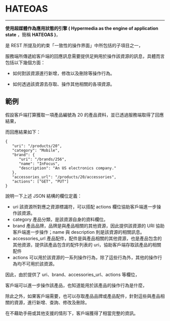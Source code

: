 # **HATEOAS**

---

**使用超媒體作為應用狀態的引擎 \( Hypermedia as the engine of application state** ，簡稱 **HATEOAS \)**，

是 REST 所提及的約束「一致性的操作界面」中所包括的子項目之一，

服務端所傳遞給客戶端的回應訊息需要提供足夠用於操作該資源的訊息，具體而言包括以下幾個方面：

* 如何對該資源進行新增，修改以及刪除等操作行為。

* 如何透過該資源去存取、操作其他相關的各項資源。


## 範例

假設客戶端打算獲取一項產品編號為 20 的產品資料，並已透過服務端取得了回應結果，

而回應結果如下：

```
{
   "uri": "/products/20",
   "category": "Mobile",
   "brand": {
      "uri": "/brands/256",
      "name": "InFocus",
      "description": "An US electronics company."
   },
   "accessories_url": "/products/20/accessories",
   "actions": ["GET", "PUT"]
}
```

說明一下上述 JSON 結構的欄位定義：

* uri
  該資源所對應之資源標識符，可以搭配 actions 欄位協助客戶端進一步操作該資源。
* category
  產品分類，是該資源自身的資料欄位。
* brand
  產品品牌，品牌是與產品相關的其他資源，因此提供該資源的 URI 協助客戶端進一步操作；name 與 description 則是該資源的相關訊息。
* accessories\_url
  產品配件，配件是與產品相關的其他資源，也是產品包含的其他資源，提供該產品包含的配件列表的 uri，協助客戶端存取該產品的相關配件
* actions
  可以用於該資源的一系列操作行為，除了這些行為外，其他的操作行為均不可用於該資源。

因此，由於提供了 uri、brand、accessories\_url、actions 等欄位，

客戶端可以進一步操作該產品，也知道能用於該產品的操作行為是什麼，

除此之外，如果客戶端需要，也可以存取產品品牌或產品配件，針對這些與產品相關的資源，進行新增、查詢、修改及刪除。

在不藉助手冊或其他支援的情形下，客戶端獲得了相當完整的資訊。
